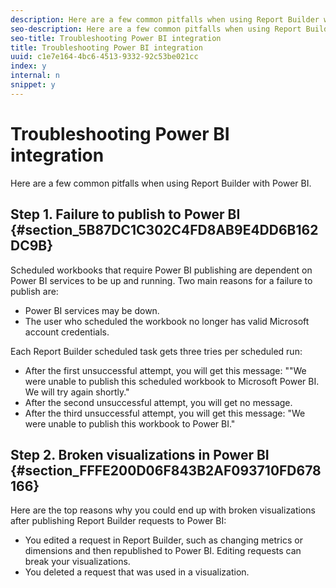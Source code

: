 ```yaml
---
description: Here are a few common pitfalls when using Report Builder with Power BI.
seo-description: Here are a few common pitfalls when using Report Builder with Power BI.
seo-title: Troubleshooting Power BI integration
title: Troubleshooting Power BI integration
uuid: c1e7e164-4bc6-4513-9332-92c53be021cc
index: y
internal: n
snippet: y
---
```


# Troubleshooting Power BI integration

Here are a few common pitfalls when using Report Builder with Power BI.

## Step 1. Failure to publish to Power BI {#section_5B87DC1C302C4FD8AB9E4DD6B162DC9B}

Scheduled workbooks that require Power BI publishing are dependent on Power BI services to be up and running. Two main reasons for a failure to publish are:

* Power BI services may be down. 
* The user who scheduled the workbook no longer has valid Microsoft account credentials.

Each Report Builder scheduled task gets three tries per scheduled run:

* After the first unsuccessful attempt, you will get this message: ""We were unable to publish this scheduled workbook to Microsoft Power BI. We will try again shortly." 
* After the second unsuccessful attempt, you will get no message. 
* After the third unsuccessful attempt, you will get this message: "We were unable to publish this workbook to Power BI."

## Step 2. Broken visualizations in Power BI {#section_FFFE200D06F843B2AF093710FD678166}

Here are the top reasons why you could end up with broken visualizations after publishing Report Builder requests to Power BI:

* You edited a request in Report Builder, such as changing metrics or dimensions and then republished to Power BI. Editing requests can break your visualizations. 
* You deleted a request that was used in a visualization.

